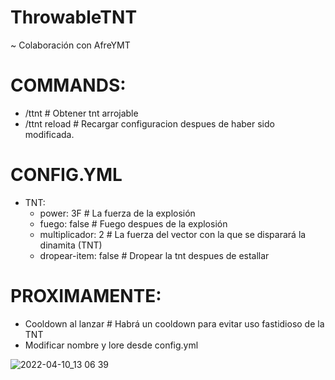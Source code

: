 # ThrowableTNT
~ Colaboración con AfreYMT

# COMMANDS:

- /ttnt # Obtener tnt arrojable
- /ttnt reload # Recargar configuracion despues de haber sido modificada.

# CONFIG.YML
- TNT:
   - power: 3F   # La fuerza de la explosión
   - fuego: false   # Fuego despues de la explosión
   - multiplicador: 2   # La fuerza del vector con la que se disparará la dinamita (TNT)
   - dropear-item: false  # Dropear la tnt despues de estallar

# PROXIMAMENTE:
   - Cooldown al lanzar # Habrá un cooldown para evitar uso fastidioso de la TNT
   - Modificar nombre y lore desde config.yml

![2022-04-10_13 06 39](https://user-images.githubusercontent.com/70720366/162819774-7c0865e4-7612-478c-b74c-67a8335a38a5.png)

